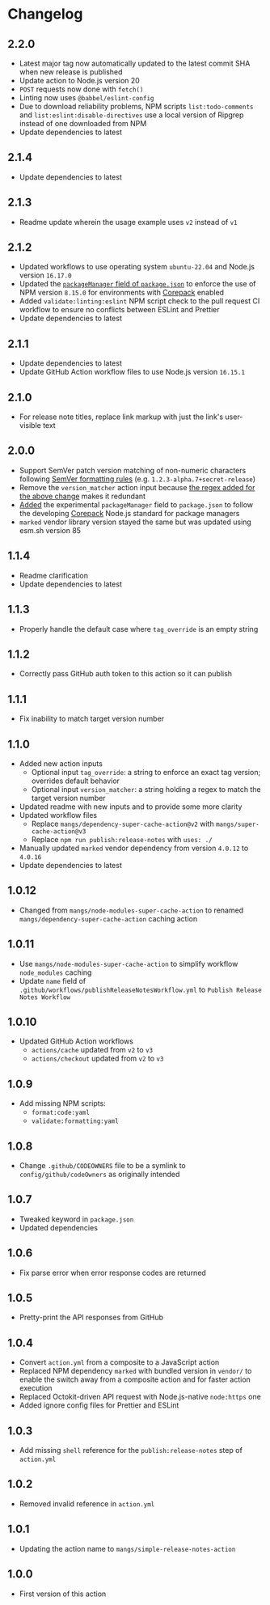 # Changelog

## 2.2.0

- Latest major tag now automatically updated to the latest commit SHA when new release is published
- Update action to Node.js version 20
- `POST` requests now done with `fetch()`
- Linting now uses `@babbel/eslint-config`
- Due to download reliability problems, NPM scripts `list:todo-comments` and `list:eslint:disable-directives` use a local version of Ripgrep instead of one downloaded from NPM
- Update dependencies to latest

## 2.1.4

- Update dependencies to latest

## 2.1.3

- Readme update wherein the usage example uses `v2` instead of `v1`

## 2.1.2

- Updated workflows to use operating system `ubuntu-22.04` and Node.js version `16.17.0`
- Updated the [`packageManager` field of `package.json`](https://nodejs.org/dist/latest-v16.x/docs/api/all.html#all_packages_packagemanager) to enforce the use of NPM version `8.15.0` for environments with [Corepack](https://nodejs.org/dist/latest-v16.x/docs/api/corepack.html) enabled
- Added `validate:linting:eslint` NPM script check to the pull request CI workflow to ensure no conflicts between ESLint and Prettier
- Update dependencies to latest

## 2.1.1

- Update dependencies to latest
- Update GitHub Action workflow files to use Node.js version `16.15.1`

## 2.1.0

- For release note titles, replace link markup with just the link's user-visible text

## 2.0.0

- Support SemVer patch version matching of non-numeric characters following [SemVer formatting rules](https://semver.org/#semantic-versioning-specification-semver) (e.g. `1.2.3-alpha.7+secret-release`)
- Remove the `version_matcher` action input because [the regex added for the above change](https://semver.org/#is-there-a-suggested-regular-expression-regex-to-check-a-semver-string) makes it redundant
- [Added](./package.json#L21) the experimental `packageManager` field to `package.json` to follow the developing [Corepack](https://nodejs.org/api/corepack.html) Node.js standard for package managers
- `marked` vendor library version stayed the same but was updated using esm.sh version 85

## 1.1.4

- Readme clarification
- Update dependencies to latest

## 1.1.3

- Properly handle the default case where `tag_override` is an empty string

## 1.1.2

- Correctly pass GitHub auth token to this action so it can publish

## 1.1.1

- Fix inability to match target version number

## 1.1.0

- Added new action inputs
  - Optional input `tag_override`: a string to enforce an exact tag version; overrides default behavior
  - Optional input `version_matcher`: a string holding a regex to match the target version number
- Updated readme with new inputs and to provide some more clarity
- Updated workflow files
  - Replace `mangs/dependency-super-cache-action@v2` with `mangs/super-cache-action@v3`
  - Replace `npm run publish:release-notes` with `uses: ./`
- Manually updated `marked` vendor dependency from version `4.0.12` to `4.0.16`
- Update dependencies to latest

## 1.0.12

- Changed from `mangs/node-modules-super-cache-action` to renamed `mangs/dependency-super-cache-action` caching action

## 1.0.11

- Use `mangs/node-modules-super-cache-action` to simplify workflow `node_modules` caching
- Update `name` field of `.github/workflows/publishReleaseNotesWorkflow.yml` to `Publish Release Notes Workflow`

## 1.0.10

- Updated GitHub Action workflows
  - `actions/cache` updated from `v2` to `v3`
  - `actions/checkout` updated from `v2` to `v3`

## 1.0.9

- Add missing NPM scripts:
  - `format:code:yaml`
  - `validate:formatting:yaml`

## 1.0.8

- Change `.github/CODEOWNERS` file to be a symlink to `config/github/codeOwners` as originally intended

## 1.0.7

- Tweaked keyword in `package.json`
- Updated dependencies

## 1.0.6

- Fix parse error when error response codes are returned

## 1.0.5

- Pretty-print the API responses from GitHub

## 1.0.4

- Convert `action.yml` from a composite to a JavaScript action
- Replaced NPM dependency `marked` with bundled version in `vendor/` to enable the switch away from a composite action and for faster action execution
- Replaced Octokit-driven API request with Node.js-native `node:https` one
- Added ignore config files for Prettier and ESLint

## 1.0.3

- Add missing `shell` reference for the `publish:release-notes` step of `action.yml`

## 1.0.2

- Removed invalid reference in `action.yml`

## 1.0.1

- Updating the action name to `mangs/simple-release-notes-action`

## 1.0.0

- First version of this action
